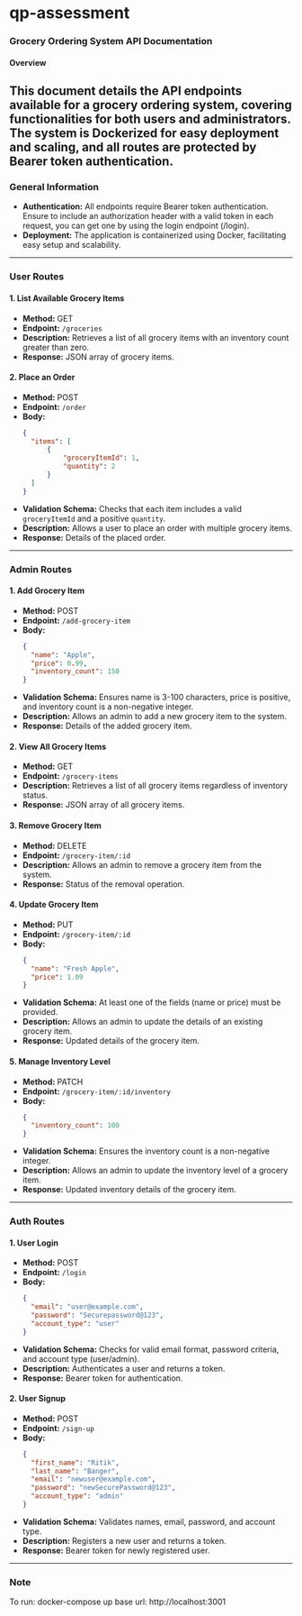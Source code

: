 # qp-assessment

### Grocery Ordering System API Documentation

#### Overview

## This document details the API endpoints available for a grocery ordering system, covering functionalities for both users and administrators. The system is Dockerized for easy deployment and scaling, and all routes are protected by Bearer token authentication.

### General Information

- **Authentication:** All endpoints require Bearer token authentication. Ensure to include an authorization header with a valid token in each request, you can get one by using the login endpoint (/login).
- **Deployment:** The application is containerized using Docker, facilitating easy setup and scalability.

---

### User Routes

#### 1. List Available Grocery Items

- **Method:** GET
- **Endpoint:** `/groceries`
- **Description:** Retrieves a list of all grocery items with an inventory count greater than zero.
- **Response:** JSON array of grocery items.

#### 2. Place an Order

- **Method:** POST
- **Endpoint:** `/order`
- **Body:**
  ```json
  {
  	"items": [
  		{
  			"groceryItemId": 1,
  			"quantity": 2
  		}
  	]
  }
  ```
- **Validation Schema:** Checks that each item includes a valid `groceryItemId` and a positive `quantity`.
- **Description:** Allows a user to place an order with multiple grocery items.
- **Response:** Details of the placed order.

---

### Admin Routes

#### 1. Add Grocery Item

- **Method:** POST
- **Endpoint:** `/add-grocery-item`
- **Body:**
  ```json
  {
  	"name": "Apple",
  	"price": 0.99,
  	"inventory_count": 150
  }
  ```
- **Validation Schema:** Ensures name is 3-100 characters, price is positive, and inventory count is a non-negative integer.
- **Description:** Allows an admin to add a new grocery item to the system.
- **Response:** Details of the added grocery item.

#### 2. View All Grocery Items

- **Method:** GET
- **Endpoint:** `/grocery-items`
- **Description:** Retrieves a list of all grocery items regardless of inventory status.
- **Response:** JSON array of all grocery items.

#### 3. Remove Grocery Item

- **Method:** DELETE
- **Endpoint:** `/grocery-item/:id`
- **Description:** Allows an admin to remove a grocery item from the system.
- **Response:** Status of the removal operation.

#### 4. Update Grocery Item

- **Method:** PUT
- **Endpoint:** `/grocery-item/:id`
- **Body:**
  ```json
  {
  	"name": "Fresh Apple",
  	"price": 1.09
  }
  ```
- **Validation Schema:** At least one of the fields (name or price) must be provided.
- **Description:** Allows an admin to update the details of an existing grocery item.
- **Response:** Updated details of the grocery item.

#### 5. Manage Inventory Level

- **Method:** PATCH
- **Endpoint:** `/grocery-item/:id/inventory`
- **Body:**
  ```json
  {
  	"inventory_count": 100
  }
  ```
- **Validation Schema:** Ensures the inventory count is a non-negative integer.
- **Description:** Allows an admin to update the inventory level of a grocery item.
- **Response:** Updated inventory details of the grocery item.

---

### Auth Routes

#### 1. User Login

- **Method:** POST
- **Endpoint:** `/login`
- **Body:**
  ```json
  {
  	"email": "user@example.com",
  	"password": "Securepassword@123",
  	"account_type": "user"
  }
  ```
- **Validation Schema:** Checks for valid email format, password criteria, and account type (user/admin).
- **Description:** Authenticates a user and returns a token.
- **Response:** Bearer token for authentication.

#### 2. User Signup

- **Method:** POST
- **Endpoint:** `/sign-up`
- **Body:**
  ```json
  {
  	"first_name": "Ritik",
  	"last_name": "Banger",
  	"email": "newuser@example.com",
  	"password": "newSecurePassword@123",
  	"account_type": "admin"
  }
  ```
- **Validation Schema:** Validates names, email, password, and account type.
- **Description:** Registers a new user and returns a token.
- **Response:** Bearer token for newly registered user.

---

### Note

To run: docker-compose up
base url: http://localhost:3001
